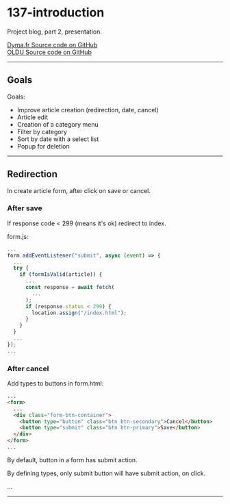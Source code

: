# 137-introduction

Project blog, part 2, presentation.

[Dyma.fr Source code on GitHub](https://github.com/dymafr/javascript-chapitre19-projet_blog-partie2)  
[OLDU Source code on GitHub](https://github.com/oldu73/blog-001)

---

## Goals

Goals:

- Improve article creation (redirection, date, cancel)
- Article edit
- Creation of a category menu
- Filter by category
- Sort by date with a select list
- Popup for deletion

---

## Redirection

In create article form, after click on save or cancel.

### After save

If response code < 299 (means it's ok) redirect to index.

form.js:

```js
...
form.addEventListener("submit", async (event) => {
  ...
  try {
    if (formIsValid(article)) {
      ...
      const response = await fetch(
        ...
      );
      if (response.status < 299) {
        location.assign("/index.html");
      }
    }
  }
  ...
});
...
```

### After cancel

Add types to buttons in form.html:

```html
...
<form>
  ...
  <div class="form-btn-container">
    <button type="button" class="btn btn-secondary">Cancel</button>
    <button type="submit" class="btn btn-primary">Save</button>
  </div>
</form>
...
```

By default, button in a form has submit action.

By defining types, only submit button will have submit action, on click.

...

---
